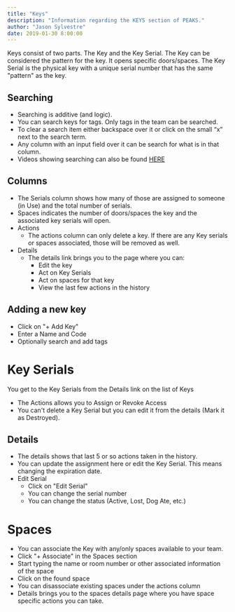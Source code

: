 ```yaml
---
title: "Keys"
description: "Information regarding the KEYS section of PEAKS."
author: "Jason Sylvestre"
date: 2019-01-30 8:00:00
---
```


Keys consist of two parts. The Key and the Key Serial. The Key can be considered the pattern for the key. It opens specific doors/spaces. The Key Serial is the physical key with a unique serial number that has the same "pattern" as the key.

## Searching

- Searching is additive (and logic).
- You can search keys for tags. Only tags in the team can be searched.
- To clear a search item either backspace over it or click on the small “x” next to the search term.
- Any column with an input field over it can be search for what is in that column.
- Videos showing searching can also be found [HERE](/documentation/peaks/searching)

## Columns

- The Serials column shows how many of those are assigned to someone (in Use) and the total number of serials.
- Spaces indicates the number of doors/spaces the key and the associated key serials will open.
- Actions
  - The actions column can only delete a key. If there are any Key serials or spaces associated, those will be removed as well.
- Details
  - The details link brings you to the page where you can:
    - Edit the key
    - Act on Key Serials
    - Act on spaces for that key
    - View the last few actions in the history

## Adding a new key

- Click on "+ Add Key"
- Enter a Name and Code
- Optionally search and add tags

# Key Serials

You get to the Key Serials from the Details link on the list of Keys

- The Actions allows you to Assign or Revoke Access
- You can't delete a Key Serial but you can edit it from the details (Mark it as Destroyed).

## Details

- The details shows that last 5 or so actions taken in the history.
- You can update the assignment here or edit the Key Serial. This means changing the expiration date.
- Edit Serial
  - Click on "Edit Serial"
  - You can change the serial number
  - You can change the status (Active, Lost, Dog Ate, etc.)

# Spaces

- You can associate the Key with any/only spaces available to your team.
- Click "+ Associate" in the Spaces section
- Start typing the name or room number or other associated information of the space
- Click on the found space
- You can disassociate existing spaces under the actions column
- Details brings you to the spaces details page where you have space specific actions you can take.
